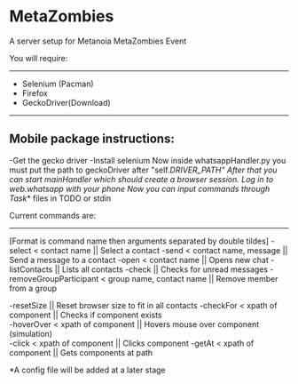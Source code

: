# MetaZombies
A server setup for Metanoia MetaZombies Event

You will require:
__________________
- Selenium (Pacman)
- Firefox
- GeckoDriver(Download)

-----------------------------------------------------------------------
Mobile package instructions:
-----------------------------------------------------------------------
-Get the gecko driver
-Install selenium
Now inside whatsappHandler.py you must put the path to geckoDriver after "self._DRIVER_PATH"
After that you can start mainHandler which should create a browser session.
Log in to web.whatsapp with your phone
Now you can input commands through Task_* files in TODO or stdin

Current commands are:
_____________________
[Format is command name then arguments separated by double tildes]
-select < contact name                                || Select a contact
-send < contact name, message                         || Send a message to a contact
-open < contact name                                  || Opens new chat
-listContacts                                         || Lists all contacts
-check                                                || Checks for unread messages
-removeGroupParticipant < group name, contact name    || Remove member from a group

-resetSize                                            || Reset browser size to fit in all contacts
-checkFor < xpath of component                        || Checks if component exists        
-hoverOver < xpath of component                       || Hovers mouse over component (simulation)                       
-click < xpath of component                           || Clicks component
-getAt < xpath of component                           || Gets components at path   

*A config file will be added at a later stage
